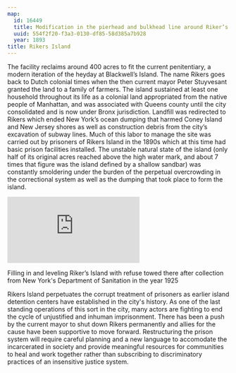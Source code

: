 ```yaml
---
map:
  id: 16449
  title: Modification in the pierhead and bulkhead line around Riker’s Island
  uuid: 554f2f20-f3a3-0130-df85-58d385a7b928
  year: 1893
title: Rikers Island
---
```

The facility reclaims around 400 acres to fit the current penitentiary, a modern iteration of the heyday at Blackwell’s Island. The name Rikers goes back to Dutch colonial times when the then current mayor Peter Stuyvesant granted the land to a family of farmers. The island sustained at least one household throughout its life as a colonial land appropriated from the native people of Manhattan, and was associated with Queens county until the city consolidated and is now under Bronx jurisdiction. Landfill was redirected to Rikers which ended New York’s ocean dumping that harmed Coney Island and New Jersey shores as well as construction debris from the city’s excavation of subway lines. Much of this labor to manage the site was carried out by prisoners of Rikers Island in the 1890s which at this time had basic prison facilities installed. The unstable natural state of the island (only half of its original acres reached above the high water mark, and about 7 times that figure was the island defined by a shallow sandbar) was constantly smoldering under the burden of the perpetual overcrowding in the correctional system as well as the dumping that took place to form the island.

![](https://images.nypl.org/index.php?id=732165F&t=w)

Filling in and leveling Riker’s Island with refuse towed there after collection from New York's Department of Sanitation in the year 1925

Rikers Island perpetuates the corrupt treatment of prisoners as earlier island detention centers have established in the city's history. As one of the last standing operations of this sort in the city, many actors are fighting to end the cycle of unjustified and inhuman imprisonment. There has been a push by the current mayor to shut down Rikers permanently and allies for the cause have been supportive to move forward. Restructuring the prison system will require careful planning and a new language to accomodate the incarcerated in society and provide meaningful resources for communities to heal and work together rather than subscribing to discriminatory practices of an insensitive justice system.   
